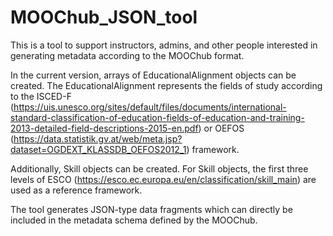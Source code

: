 # MOOChub_JSON_tool
This is a tool to support instructors, admins, and other people interested in generating metadata according to the MOOChub format.

In the current version, arrays of EducationalAlignment objects can be created. The EducationalAlignment represents the fields of study according to the ISCED-F (https://uis.unesco.org/sites/default/files/documents/international-standard-classification-of-education-fields-of-education-and-training-2013-detailed-field-descriptions-2015-en.pdf) or OEFOS (https://data.statistik.gv.at/web/meta.jsp?dataset=OGDEXT_KLASSDB_OEFOS2012_1) framework.

Additionally, Skill objects can be created. For Skill objects, the first three levels of ESCO (https://esco.ec.europa.eu/en/classification/skill_main) are used as a reference framework.

The tool generates JSON-type data fragments which can directly be included in the metadata schema defined by the MOOChub.
